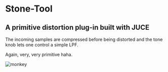# Stone-Tool

A primitive distortion plug-in built with JUCE
---------------------------------------------

The incoming samples are compressed before being distorted and the tone knob lets one control a simple LPF. 

Again, very, very primitive haha.

![monkey](https://user-images.githubusercontent.com/65625146/119896074-249d6000-bf04-11eb-84b9-4b1ebd20c4b4.JPG)

